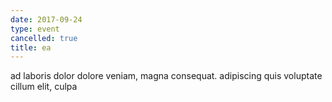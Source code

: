 ```yaml
---
date: 2017-09-24
type: event
cancelled: true
title: ea
---
```

ad laboris dolor dolore veniam, magna consequat. adipiscing quis voluptate cillum elit, culpa